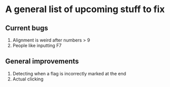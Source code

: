 # A general list of upcoming stuff to fix
## Current bugs
1. Alignment is weird after numbers > 9
2. People like inputting F7

## General improvements
1. Detecting when a flag is incorrectly marked at the end
2. Actual clicking
